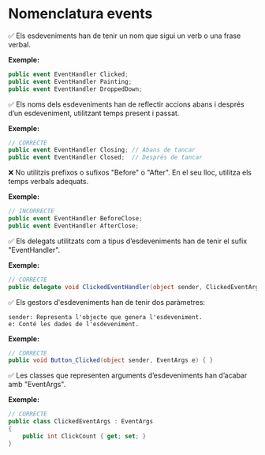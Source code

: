 # Nomenclatura events

✅ Els esdeveniments han de tenir un nom que sigui un verb o una frase verbal.

**Exemple:**
```csharp
public event EventHandler Clicked;
public event EventHandler Painting;
public event EventHandler DroppedDown;
```

✅ Els noms dels esdeveniments han de reflectir accions abans i després d’un esdeveniment, utilitzant temps present i passat.

**Exemple:**
```csharp
// CORRECTE
public event EventHandler Closing; // Abans de tancar
public event EventHandler Closed;  // Després de tancar
```

❌ No utilitzis prefixos o sufixos "Before" o "After". En el seu lloc, utilitza els temps verbals adequats.

**Exemple:**
```csharp
// INCORRECTE
public event EventHandler BeforeClose; 
public event EventHandler AfterClose;  
```

✅ Els delegats utilitzats com a tipus d’esdeveniments han de tenir el sufix "EventHandler".

**Exemple:**
```csharp
// CORRECTE
public delegate void ClickedEventHandler(object sender, ClickedEventArgs e);
```

✅ Els gestors d'esdeveniments han de tenir dos paràmetres:

    sender: Representa l'objecte que genera l'esdeveniment.
    e: Conté les dades de l'esdeveniment.

**Exemple:**
```csharp
// CORRECTE
public void Button_Clicked(object sender, EventArgs e) { }
```

✅ Les classes que representen arguments d’esdeveniments han d’acabar amb "EventArgs".

**Exemple:**
```csharp
// CORRECTE
public class ClickedEventArgs : EventArgs
{
    public int ClickCount { get; set; }
}
```
